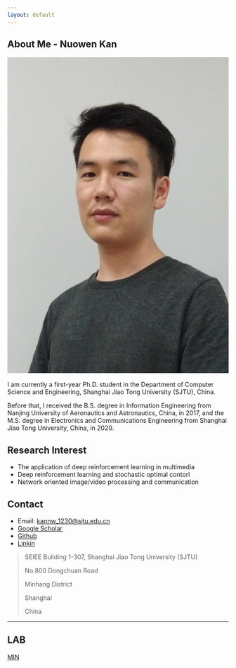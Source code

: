 ```yaml
---
layout: default
---
```


## About Me - Nuowen Kan

<img class="profile-picture" src="nwkan_p2.jpg" width = "540" height = "720">

I am currently a first-year Ph.D. student in the Department of Computer Science and Engineering, Shanghai Jiao Tong University (SJTU), China.

Before that, I received the B.S. degree in Information Engineering from Nanjing University of Aeronautics and Astronautics, China, in 2017, and the M.S. degree in Electronics and Communications Engineering from Shanghai Jiao Tong University, China, in 2020.  

## Research Interest

- The application of deep reinforcement learning in multimedia
- Deep reinforcement learning and stochastic optimal contorl
- Network oriented image/video processing and communication

## Contact

* Email: [kannw_1230@sjtu.edu.cn](mailto:kannw_1230@sjtu.edu.cn)
* [Google Scholar](https://scholar.google.com/citations?user=OKrLi6UAAAAJ&hl)
* [Github](https://github.com/confiwent)
* [Linkin](https://www.linkedin.com/in/%E8%AF%BA%E6%96%87-%E9%98%9A-763004119/)

> SEIEE Buliding 1-307, Shanghai Jiao Tong University (SJTU)
>
> No.800 Dongchuan Road
>
> Minhang District
>
> Shanghai
>
> China

---

## LAB 

[MIN](http://min.sjtu.edu.cn/index.htm)


